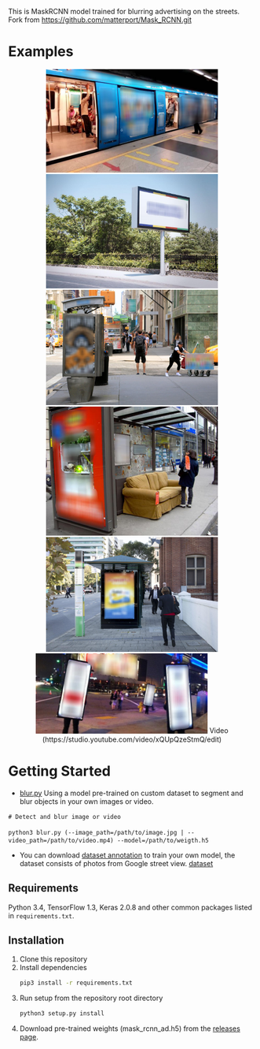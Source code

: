 
This is MaskRCNN model trained for blurring advertising on the streets. Fork from https://github.com/matterport/Mask_RCNN.git

# Examples
<p align="center">
  <img src="samples/ad_20191007T150755.jpg" width="350" title="hover text">
  <img src="samples/ad_20191007T150856.jpg" width="350" alt="accessibility text">
  <img src="samples/ad_20191007T153252.jpg" width="350" alt="accessibility text">
  <img src="samples/ad_20191007T153320.jpg" width="350" alt="accessibility text">
  <img src="samples/ad_20191007T153349 (1).jpg" width="350" alt="accessibility text">
  <img src="samples/ad_20191007T153650.jpg" width="350" alt="accessibility text">
  Video (https://studio.youtube.com/video/xQUpQzeStmQ/edit)
</p>


# Getting Started
* [blur.py](blur.py) Using a model pre-trained on custom dataset to segment and blur objects in your own images or video.
```
# Detect and blur image or video

python3 blur.py (--image_path=/path/to/image.jpg | --video_path=/path/to/video.mp4) --model=/path/to/weigth.h5 
```
* You can download [dataset annotation](https://github.com/WannaFIy/mask_AD/releases) to train your own model, the dataset consists of photos from Google street view. [dataset](http://www.cs.ucf.edu/~aroshan/index_files/Dataset_PitOrlManh/zipped%20images/part1.zip)


## Requirements
Python 3.4, TensorFlow 1.3, Keras 2.0.8 and other common packages listed in `requirements.txt`.

## Installation
1. Clone this repository
2. Install dependencies
   ```bash
   pip3 install -r requirements.txt
   ```
3. Run setup from the repository root directory
    ```bash
    python3 setup.py install
    ``` 
3. Download pre-trained weights (mask_rcnn_ad.h5) from the [releases page](https://github.com/WannaFIy/mask_AD/releases).

